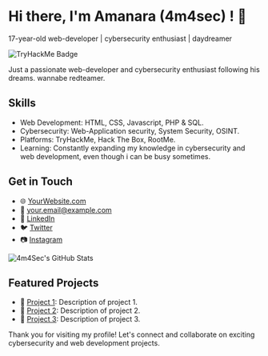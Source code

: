 <!-- Header -->
# Hi there, I'm Amanara (4m4sec) ! 👋
17-year-old web-developer | cybersecurity enthusiast | daydreamer

<!-- Badge -->
![TryHackMe Badge](https://tryhackme-badges.s3.amazonaws.com/Amanara.png)

<!-- Introduction -->
Just a passionate web-developer and cybersecurity enthusiast following his dreams. wannabe redteamer.

<!-- Skills -->
## Skills
- Web Development: HTML, CSS, Javascript, PHP & SQL.
- Cybersecurity: Web-Application security, System Security, OSINT. 
- Platforms: TryHackMe, Hack The Box, RootMe.
- Learning: Constantly expanding my knowledge in cybersecurity and web development, even though i can be busy sometimes.

<!-- Contact Me -->
## Get in Touch
- 🌐 [YourWebsite.com](https://www.yourwebsite.com)
- 📧 your.email@example.com
- 🔗 [LinkedIn](https://www.linkedin.com/in/4m4Sec)
- 🐦 [Twitter](https://twitter.com/4m4Sec)
- 📷 [Instagram](https://www.instagram.com/4m4Sec)

<!-- GitHub Stats -->
![4m4Sec's GitHub Stats](https://github-readme-stats.vercel.app/api?username=4m4Sec&show_icons=true&count_private=true&theme=dark)

<!-- Projects -->
## Featured Projects
- 🚀 [Project 1](https://github.com/4m4Sec/project1): Description of project 1.
- 🌟 [Project 2](https://github.com/4m4Sec/project2): Description of project 2.
- 📁 [Project 3](https://github.com/4m4Sec/project3): Description of project 3.

<!-- Footer -->
Thank you for visiting my profile! Let's connect and collaborate on exciting cybersecurity and web development projects.
